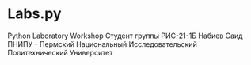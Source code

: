 # Labs.py
Python Laboratory Workshop
Студент группы РИС-21-1Б Набиев Саид
ПНИПУ - Пермский Национальный Исследовательский Политехнический Университет
